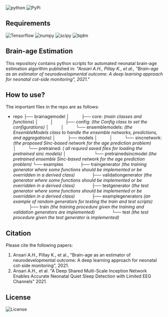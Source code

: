 ![python](https://img.shields.io/static/v1?label=python&message=3.6%20%7C%203.7%20%7C%203.8&color=blue) ![PyPi](https://img.shields.io/static/v1?label=pypi%20package&message=2.5.0&color=blue)

## Requirements
![Tensorflow](https://img.shields.io/static/v1?label=tensorflow&message=2.1&color=green) ![numpy](https://img.shields.io/static/v1?label=numpy&message=1.18&color=green) ![scipy](https://img.shields.io/static/v1?label=scipy&message=1.4&color=green) ![tqdm](https://img.shields.io/static/v1?label=tqdm&message=4.43&color=green)

## Brain-age Estimation
This repository contains python scripts for automated neonatal brain-age estimation algorithm published in:
*"Ansari A.H., Pillay K., et al., "Brain-age as an estimator of neurodevelopmental outcome: A deep learning approach for neonatal cot-side monitoring", 2021."*

## How to use?
The important files in the repo are as follows:
- repo
├──  brainagemodel
│&nbsp;&nbsp;&nbsp;&nbsp;&nbsp;&nbsp;&nbsp;&nbsp;&nbsp;&nbsp;├──  core:   *(main classes and functions*)
│&nbsp;&nbsp;&nbsp;&nbsp;&nbsp;&nbsp;&nbsp;&nbsp;&nbsp;&nbsp;│&nbsp;&nbsp;&nbsp;&nbsp;&nbsp;&nbsp;&nbsp;&nbsp;&nbsp;&nbsp;├──   config: *(the Config class to set the configurations)*
│&nbsp;&nbsp;&nbsp;&nbsp;&nbsp;&nbsp;&nbsp;&nbsp;&nbsp;&nbsp;│&nbsp;&nbsp;&nbsp;&nbsp;&nbsp;&nbsp;&nbsp;&nbsp;&nbsp;&nbsp;└──   ensemblemodels: *(the EnsembleModels class to handle the ensemble networks, predictions, and aggregations)*
│&nbsp;&nbsp;&nbsp;&nbsp;&nbsp;&nbsp;&nbsp;&nbsp;&nbsp;&nbsp;├──  models
│&nbsp;&nbsp;&nbsp;&nbsp;&nbsp;&nbsp;&nbsp;&nbsp;&nbsp;&nbsp;│&nbsp;&nbsp;&nbsp;&nbsp;&nbsp;&nbsp;&nbsp;&nbsp;&nbsp;&nbsp;└──   sincnetwork: *(the proposed Sinc-based network for the age prediction problem)*
│&nbsp;&nbsp;&nbsp;&nbsp;&nbsp;&nbsp;&nbsp;&nbsp;&nbsp;&nbsp;└──  pretrained: *( all requred saved files for loading the pretrained sinc models)*
│&nbsp;&nbsp;&nbsp;&nbsp;&nbsp;&nbsp;&nbsp;&nbsp;&nbsp;&nbsp;&nbsp;&nbsp;&nbsp;&nbsp;&nbsp;&nbsp;&nbsp;&nbsp;&nbsp;&nbsp;&nbsp;&nbsp;&nbsp;└──   pretrainedsincmodel *(the pretrained  ensemble Sinc-based network for the age prediction problem)*
└──  examples
&nbsp;&nbsp;&nbsp;&nbsp;&nbsp;&nbsp;&nbsp;&nbsp;&nbsp;&nbsp;&nbsp;&nbsp;&nbsp;├──  traingenerator  *(the training generator where some functions should be implemented or be overridden in a derived class)*
&nbsp;&nbsp;&nbsp;&nbsp;&nbsp;&nbsp;&nbsp;&nbsp;&nbsp;&nbsp;&nbsp;&nbsp;&nbsp;├──  validationgenerator  *(the  generator where some functions should be implemented or be overridden in a derived class)*
&nbsp;&nbsp;&nbsp;&nbsp;&nbsp;&nbsp;&nbsp;&nbsp;&nbsp;&nbsp;&nbsp;&nbsp;&nbsp;├──  testgenerator  *(the test generator where some functions should be implemented or be overridden in a derived class)*
&nbsp;&nbsp;&nbsp;&nbsp;&nbsp;&nbsp;&nbsp;&nbsp;&nbsp;&nbsp;&nbsp;&nbsp;&nbsp;├──  examplegenerators  *(an example of random generators for testing the train and test scripts)*
&nbsp;&nbsp;&nbsp;&nbsp;&nbsp;&nbsp;&nbsp;&nbsp;&nbsp;&nbsp;&nbsp;&nbsp;&nbsp;├──  train  *(the training procedure given the training and validation generators are implemented)*
&nbsp;&nbsp;&nbsp;&nbsp;&nbsp;&nbsp;&nbsp;&nbsp;&nbsp;&nbsp;&nbsp;&nbsp;&nbsp;└──   test  *(the test procedure given the test generator is implemented)*


## Citation
Please cite the following papers: 
1. Ansari A.H., Pillay K., et al., "Brain-age as an estimator of neurodevelopmental outcome: A deep learning approach for neonatal cot-side monitoring", 2021. 
2. Ansari A.H., et al. "A Deep Shared Multi-Scale Inception Network Enables Accurate Neonatal Quiet Sleep Detection with Limited EEG Channels" 2021.

## License
![License](https://img.shields.io/static/v1?label=License&message=MIT&color=green)

